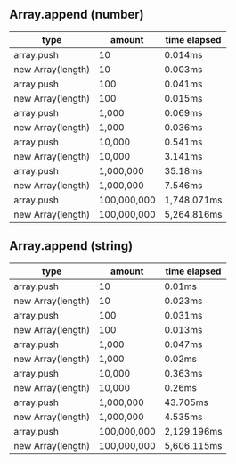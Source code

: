 ## Array.append (number)

|type|amount|time elapsed|
|-|-|-|
array.push|10|0.014ms
new Array(length)|10|0.003ms
array.push|100|0.041ms
new Array(length)|100|0.015ms
array.push|1,000|0.069ms
new Array(length)|1,000|0.036ms
array.push|10,000|0.541ms
new Array(length)|10,000|3.141ms
array.push|1,000,000|35.18ms
new Array(length)|1,000,000|7.546ms
array.push|100,000,000|1,748.071ms
new Array(length)|100,000,000|5,264.816ms
## Array.append (string)

|type|amount|time elapsed|
|-|-|-|
array.push|10|0.01ms
new Array(length)|10|0.023ms
array.push|100|0.031ms
new Array(length)|100|0.013ms
array.push|1,000|0.047ms
new Array(length)|1,000|0.02ms
array.push|10,000|0.363ms
new Array(length)|10,000|0.26ms
array.push|1,000,000|43.705ms
new Array(length)|1,000,000|4.535ms
array.push|100,000,000|2,129.196ms
new Array(length)|100,000,000|5,606.115ms
